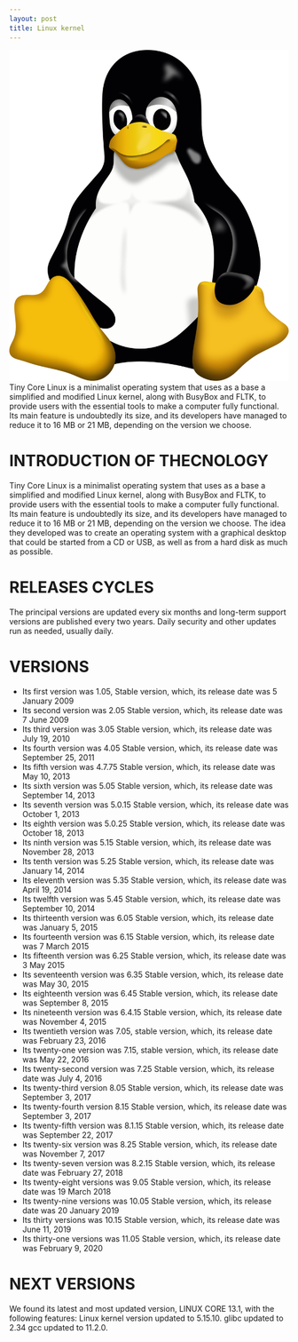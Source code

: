 ```yaml
---
layout: post
title: Linux kernel 
---
```

<div class="row">
    <div class="col-sm-2">
        <img src="/images/linux_logo.png" alt="Linux kernel logo"/>
    </div>
    <div class="col-sm-10">
        Tiny Core Linux is a minimalist operating system that uses as a base a simplified and modified Linux kernel, along with BusyBox and FLTK, to provide users with the essential tools to make a computer fully functional. Its main feature is undoubtedly its size, and its developers have managed to reduce it to 16 MB or 21 MB, depending on the version we choose.
    </div>
</div>

# INTRODUCTION OF THECNOLOGY
Tiny Core Linux is a minimalist operating system that uses as a base a simplified and modified Linux kernel, along with BusyBox and FLTK, to provide users with the essential tools to make a computer fully functional. Its main feature is undoubtedly its size, and its developers have managed to reduce it to 16 MB or 21 MB, depending on the version we choose. The idea they developed was to create an operating system with a graphical desktop that could be started from a CD or USB, as well as from a hard disk as much as possible.

# RELEASES CYCLES
The principal versions are updated every six months and long-term support versions are published every two years. Daily security and other updates run as needed, usually daily.

# VERSIONS
* Its first version was 1.05, Stable version, which, its release date was 5 January 2009
* Its second version was 2.05 Stable version, which, its release date was 7 June 2009
* Its third version was 3.05 Stable version, which, its release date was July 19, 2010
* Its fourth version was 4.05 Stable version, which, its release date was September 25, 2011
* Its fifth version was 4.7.75 Stable version, which, its release date was May 10, 2013
* Its sixth version was 5.05 Stable version, which, its release date was September 14, 2013
* Its seventh version was 5.0.15 Stable version, which, its release date was October 1, 2013
* Its eighth version was 5.0.25 Stable version, which, its release date was October 18, 2013
* Its ninth version was 5.15 Stable version, which, its release date was November 28, 2013
* Its tenth version was 5.25 Stable version, which, its release date was January 14, 2014
* Its eleventh version was 5.35 Stable version, which, its release date was April 19, 2014
* Its twelfth version was 5.45 Stable version, which, its release date was September 10, 2014
* Its thirteenth version was 6.05 Stable version, which, its release date was January 5, 2015
* Its fourteenth version was 6.15 Stable version, which, its release date was 7 March 2015
* Its fifteenth version was 6.25 Stable version, which, its release date was 3 May 2015
* Its seventeenth version was 6.35 Stable version, which, its release date was May 30, 2015
* Its eighteenth version was 6.45 Stable version, which, its release date was September 8, 2015
* Its nineteenth version was 6.4.15 Stable version, which, its release date was November 4, 2015
* Its twentieth version was 7.05, stable version, which, its release date was February 23, 2016
* Its twenty-one version was 7.15, stable version, which, its release date was May 22, 2016
* Its twenty-second version was 7.25 Stable version, which, its release date was July 4, 2016
* Its twenty-third version 8.05 Stable version, which, its release date was September 3, 2017
* Its twenty-fourth version 8.15 Stable version, which, its release date was September 3, 2017
* Its twenty-fifth version was 8.1.15 Stable version, which, its release date was September 22, 2017
* Its twenty-six version was 8.25 Stable version, which, its release date was November 7, 2017
* Its twenty-seven version was 8.2.15 Stable version, which, its release date was February 27, 2018
* Its twenty-eight versions was 9.05 Stable version, which, its release date was 19 March 2018
* Its twenty-nine versions was 10.05 Stable version, which, its release date was 20 January 2019
* Its thirty versions was 10.15 Stable version, which, its release date was June 11, 2019
* Its thirty-one versions was 11.05 Stable version, which, its release date was February 9, 2020

# NEXT VERSIONS
We found its latest and most updated version, LINUX CORE 13.1, with the following features: Linux kernel version updated to 5.15.10. glibc updated to 2.34 gcc updated to 11.2.0.
